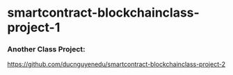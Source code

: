 # smartcontract-blockchainclass-project-1

### Another Class Project:

https://github.com/ducnguyenedu/smartcontract-blockchainclass-project-2